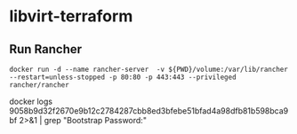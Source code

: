 # libvirt-terraform

## Run Rancher

```
docker run -d --name rancher-server  -v ${PWD}/volume:/var/lib/rancher --restart=unless-stopped -p 80:80 -p 443:443 --privileged rancher/rancher
```

docker logs  9058b9d32f2670e9b12c2784287cbb8ed3bfebe51bfad4a98dfb81b598bca9bf  2>&1 | grep "Bootstrap Password:"
